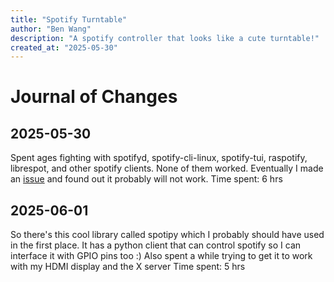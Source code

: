 ```yaml
---
title: "Spotify Turntable"
author: "Ben Wang"
description: "A spotify controller that looks like a cute turntable!"
created_at: "2025-05-30"
---
```


# Journal of Changes
## 2025-05-30
Spent ages fighting with spotifyd, spotify-cli-linux, spotify-tui, raspotify, librespot, and other spotify clients. None of them worked.
Eventually I made an [issue](https://github.com/Spotifyd/spotifyd/issues/1221#issuecomment-2925151914) and found out it probably will not work.
Time spent: 6 hrs

## 2025-06-01
So there's this cool library called spotipy which I probably should have used in the first place. It has a python client that can control spotify so I can interface it with GPIO pins too :)
Also spent a while trying to get it to work with my HDMI display and the X server
Time spent: 5 hrs
